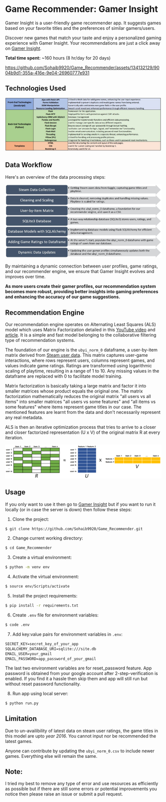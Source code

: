 # Game Recommender: Gamer Insight 
Gamer Insight is a user-friendly game recommender app. It suggests games based on your favorite titles and the preferences of similar gamers/users. 

Discover new games that match your taste and enjoy a personalized gaming experience with Gamer Insight. Your recommendations are just a click away on [Gamer Insight](https://gamerinsight.pythonanywhere.com/).

**Total time spent:** ~160 hours (8 hr/day for 20 days)

https://github.com/Sohaib9920/Game_Recommender/assets/134132129/9004b9d1-355a-416e-9e04-26960777e931

## Technologies Used

![Technologies](./pics/technologies.JPG)

## Data Workflow

Here's an overview of the data processing steps:

![Data Workflow](./pics/data-workflow.JPG)

By maintaining a dynamic connection between user profiles, game ratings, and our recommender engine, we ensure that Gamer Insight evolves and improves over time. 

**As more users create their gamer profiles, our recommendation system becomes more robust, providing better insights into gaming preferences and enhancing the accuracy of our game suggestions.**


## Recommendation Engine

Our recommendation engine operates on Alternating Least Squares (ALS) model which uses Matrix Factorization detailed in this [YouTube video](https://www.youtube.com/watch?v=ZspR5PZemcs) and [article](https://towardsdatascience.com/recommendation-system-matrix-factorization-d61978660b4b). It is a simple and fast model belonging to the collaborative filtering type of recommendation systems.

The foundation of our engine is the `ubyi_norm_0` dataframe, a user-by-item matrix derived from [Steam user data](https://www.kaggle.com/datasets/tamber/steam-video-games). This matrix captures user-game interactions, where rows represent users, columns represent games, and values indicate game ratings.
Ratings are transformed using logarithmic scaling of playtime, resulting in a range of 1 to 10. Any missing values in the dataframe are replaced with 0 to facilitate model training.

Matrix factorization is basically taking a large matrix and factor it into smaller matrices whose product equals the original one. The matrix factorization mathematically reduces the original matrix "all users vs all items" into smaller matrices "all users vs some features" and "all items vs some features" where items represent game titles in our case. The mentioned features are learnt from the data and don't necessarily represent any real metadata.

ALS is then an iterative optimization process that tries to arrive to a closer and closer factorized representation (U x V) of the original matrix R at every iteration.

![ALS matrix factorization](./pics/ALS_matrix_factorization.png)

## Usage

If you only want to use it then go to [Gamer Insight](https://gamerinsight.pythonanywhere.com/) but if you want to run it locally (or in case the server is down) then follow these steps:

1. Clone the project:
  ```bash
  $ git clone https://github.com/Sohaib9920/Game_Recommender.git
  ```
2. Change current working directory:
  ```bash
  $ cd Game_Recommender
  ```
3. Create a virtual environment:
  ```bash
  $ python -m venv env
  ```
4. Activate the virtual environment:
  ```bash
  $ source env/Scripts/activate
  ```
5. Install the project requirements:
  ```bash
  $ pip install -r requirements.txt
  ```
6. Create `.env` file for environment variables:
  ```bash
  $ code .env
  ```
7. Add key:value pairs for environment variables in `.env`:
  ```
  SECRET_KEY=secret_key_of_your_app
  SQLALCHEMY_DATABASE_URI=sqlite:///site.db
  EMAIL_USER=your_gmail
  EMAIL_PASSWORD=app_password_of_your_gmail
  ```
  The last two environment variables are for reset_password feature. App password is obtained from your google account after 2-step-verification is enabled.
  If you find it a hassle then skip them and app will still run but without reset password functionality.
  
8. Run app using local server:
  ```bash
  $ python run.py
  ```

## Limitation
Due to un-availibility of latest data on steam user ratings, the game titles in this model are upto *year 2016*. You cannot input nor be recommended the latest games.

Anyone can contribute by updating the `ubyi_norm_0.csv` to include newer games. Everything else will remain the same. 

## Note:
I tried my best to remove any type of error and use resources as efficiently as possible but if there are still some errors or potential improvements you notice then please raise an issue or submit a pull request. 

